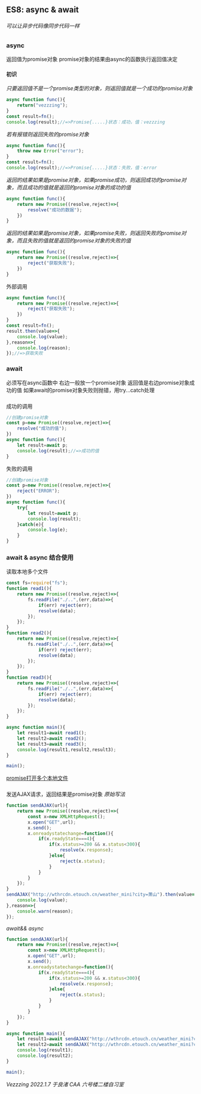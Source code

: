 ## ES8: async & await
###### 可以让异步代码像同步代码一样
### async
返回值为promise对象
promise对象的结果由async的函数执行返回值决定
#### 初识
*只要返回值不是一个promise类型的对象，则返回值就是一个成功的promise对象*
```javascript
async function func(){
    return("vezzzing");
}
const result=fn();
console.log(result);//=>Promise{.....}状态：成功，值：vezzzing
```
*若有报错则返回失败的promise对象*
```javascript
async function func(){
    throw new Error("error");
}
const result=fn();
console.log(result);//=>Promise{.....}状态：失败，值：error
```
*返回的结果如果是promise对象，如果promise成功，则返回成功的promise对象，而且成功的值就是返回的promise对象的成功的值*
```javascript
async function func(){
    return new Promise((resolve,reject)=>{
        resolve("成功的数据");
    })
}
```
*返回的结果如果是promise对象，如果promise失败，则返回失败的promise对象，而且失败的值就是返回的promise对象的失败的值*
```javascript
async function func(){
    return new Promise((resolve,reject)=>{
        reject("获取失败");
    })
}
```
外部调用
```javascript
async function func(){
    return new Promise((resolve,reject)=>{
        reject("获取失败");
    })
}
const result=fn();
result.then(value=>{
    console.log(value);
},reason=>{
    console.log(reason);
});//=>获取失败
```
### await
必须写在async函数中
右边一般放一个promise对象
返回值是右边promise对象成功的值
如果await的promise对象失败则抛错，用try...catch处理  
### 
成功的调用
```javascript
//创建promise对象
const p=new Promise((resolve,reject)=>{
    resolve("成功的值");
})
async function func(){
    let result=await p;
    console.log(result);//=>成功的值
}
```
失败的调用
```javascript
//创建promise对象
const p=new Promise((resolve,reject)=>{
    reject("ERROR");
})
async function func(){
    try{
        let result=await p;
        console.log(result);
    }catch(e){
        console.log(e);
    }
}
```
### await & async 结合使用
读取本地多个文件
```javascript
const fs=require("fs");
function read1(){
    return new Promise((resolve,reject)=>{
        fs.readFile("./..",(err,data)=>{
            if(err) reject(err);
            resolve(data);
        });
    });
}
function read2(){
    return new Promise((resolve,reject)=>{
        fs.readFile("./..",(err,data)=>{
            if(err) reject(err);
            resolve(data);
        });
    });
}
function read3(){
    return new Promise((resolve,reject)=>{
        fs.readFile("./..",(err,data)=>{
            if(err) reject(err);
            resolve(data);
        });
    });
}

async function main(){
    let result1=await read1();
    let result2=await read2();
    let result3=await read3();
    console.log(result1,result2,result3);
}

main();
```
[promise打开多个本地文件](../AAF/main.html)
###
发送AJAX请求，返回结果是promise对象
*原始写法*
```javascript
function sendAJAX(url){
    return new Promise((resolve,reject)=>{
        const x=new XMLHttpRequest();
        x.open("GET",url);
        x.send();
        x.onreadystatechange=function(){
            if(x.readyState===4){
                if(x.status>=200 && x.status<300){
                    resolve(x.response);
                }else{
                    reject(x.status);
                }
            }
        }
    });
}
sendAJAX("http://wthrcdn.etouch.cn/weather_mini?city=萧山").then(value=>{
    console.log(value);
},reason=>{
    console.warn(reason);
});
```
*await&& async*
```javascript
function sendAJAX(url){
    return new Promise((resolve,reject)=>{
        const x=new XMLHttpRequest();
        x.open("GET",url);
        x.send();
        x.onreadystatechange=function(){
            if(x.readyState===4){
                if(x.status>=200 && x.status<300){
                    resolve(x.response);
                }else{
                    reject(x.status);
                }
            }
        }
    });
}

async function main(){
    let result1=await sendAJAX("http://wthrcdn.etouch.cn/weather_mini?city=萧山");
    let result2=await sendAJAX("http://wthrcdn.etouch.cn/weather_mini?city=余杭");
    console.log(result1);
    console.log(result2);
}

main();
```
*Vezzzing 2022.1.7 于良渚 CAA 六号楼二楼自习室*